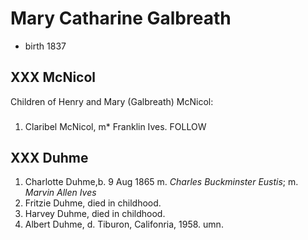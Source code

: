 # Mary Catharine Galbreath

- birth 1837

## XXX McNicol

Children of Henry and Mary (Galbreath) McNicol:

###
1. Claribel McNicol, m* Franklin Ives.  FOLLOW

## XXX Duhme

1. Charlotte Duhme,b. 9 Aug 1865 m. *Charles Buckminster Eustis*; m. *Marvin Allen Ives*
2. Fritzie Duhme, died in childhood.
3. Harvey Duhme, died in childhood.
4. Albert Duhme, d. Tiburon, Califonria, 1958.  umn.

